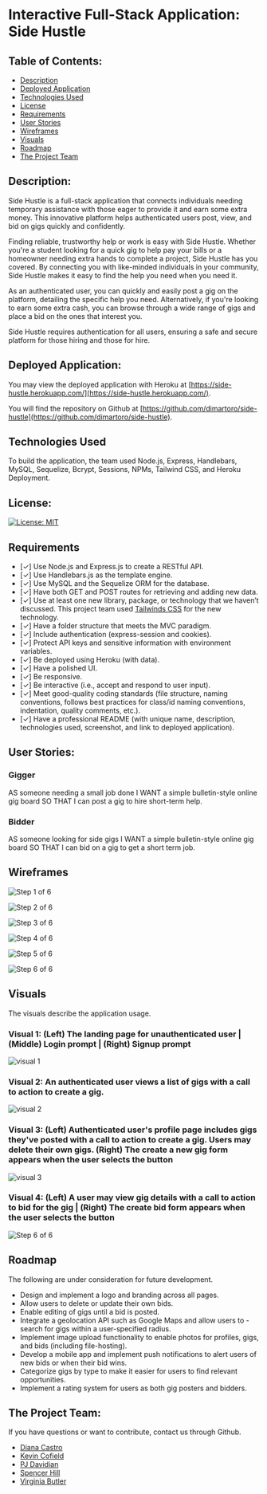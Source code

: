 
# Interactive Full-Stack Application: Side Hustle

## Table of Contents:
- [Description](#description)
- [Deployed Application](#deployed-application)
- [Technologies Used](#technologies-used)
- [License](#license)
- [Requirements](#requirements)
- [User Stories](#user-stories)
- [Wireframes](#wireframes)
- [Visuals](#visuals)
- [Roadmap](#roadmap)
- [The Project Team](#the-project-team)

## Description:
Side Hustle is a full-stack application that connects individuals needing temporary assistance with those eager to provide it and earn some extra money. This innovative platform helps authenticated users post, view, and bid on gigs quickly and confidently.


Finding reliable, trustworthy help or work is easy with Side Hustle. Whether you're a student looking for a quick gig to help pay your bills or a homeowner needing extra hands to complete a project, Side Hustle has you covered. By connecting you with like-minded individuals in your community, Side Hustle makes it easy to find the help you need when you need it.


As an authenticated user, you can quickly and easily post a gig on the platform, detailing the specific help you need. Alternatively, if you're looking to earn some extra cash, you can browse through a wide range of gigs and place a bid on the ones that interest you.


Side Hustle requires authentication for all users, ensuring a safe and secure platform for those hiring and those for hire.


## Deployed Application:

You may view the deployed application with Heroku at [https://side-hustle.herokuapp.com/](https://side-hustle.herokuapp.com/).


You will find the repository on Github at [https://github.com/dimartoro/side-hustle](https://github.com/dimartoro/side-hustle).

## Technologies Used


To build the application, the team used Node.js, Express, Handlebars, MySQL, Sequelize, Bcrypt, Sessions, NPMs, Tailwind CSS, and Heroku Deployment.

## License:

[![License: MIT](https://img.shields.io/badge/License-MIT-yellow.svg)](https://opensource.org/licenses/MIT)


## Requirements

- [✓] Use Node.js and Express.js to create a RESTful API.
- [✓] Use Handlebars.js as the template engine.
- [✓] Use MySQL and the Sequelize ORM for the database.
- [✓] Have both GET and POST routes for retrieving and adding new data.
- [✓] Use at least one new library, package, or technology that we haven’t discussed. This project team used [Tailwinds CSS](https://tailwindcss.com/) for the new technology.
- [✓] Have a folder structure that meets the MVC paradigm.
- [✓] Include authentication (express-session and cookies).
- [✓] Protect API keys and sensitive information with environment variables.
- [✓] Be deployed using Heroku (with data).
- [✓] Have a polished UI.
- [✓] Be responsive.
- [✓] Be interactive (i.e., accept and respond to user input).
- [✓] Meet good-quality coding standards (file structure, naming conventions, follows best practices for class/id naming conventions, indentation, quality comments, etc.).
- [✓] Have a professional README (with unique name, description, technologies used, screenshot, and link to deployed application).


## User Stories:

### Gigger
AS someone needing a small job done
I WANT a simple bulletin-style online gig board
SO THAT I can post a gig to hire short-term help.


### Bidder
AS someone looking for side gigs
I WANT a simple bulletin-style online gig board
SO THAT I can bid on a gig to get a short term job.

## Wireframes

![Step 1 of 6](./public/images/sh_wireframe_1of6.png)


![Step 2 of 6](./public/images/sh_wireframe_2of6.png)


![Step 3 of 6](./public/images/sh_wireframe_3of6.png)


![Step 4 of 6](./public/images/sh_wireframe_4of6.png)


![Step 5 of 6](./public/images/sh_wireframe_5of6.png)


![Step 6 of 6](./public/images/sh_wireframe_6of6.png)


## Visuals
The visuals describe the application usage.

### Visual 1: (Left) The landing page for unauthenticated user | (Middle) Login prompt | (Right) Signup prompt 


![visual 1](./public/images/sh_visual_hp_authentication_1.png)


### Visual 2: An authenticated user views a list of gigs with a call to action to create a gig.


![visual 2](./public/images/sh_visual_hp_authenticated_2.png)


### Visual 3: (Left) Authenticated user's profile page includes gigs they've posted with a call to action to create a gig. Users may delete their own gigs. (Right) The create a new gig form appears when the user selects the button


![visual 3](./public/images/sh_visual_gigs_3.png)


### Visual 4: (Left) A user may view gig details with a call to action to bid for the gig | (Right) The create bid form appears when the user selects the button


![Step 6 of 6](./public/images/sh_visual_bids_4.png)


## Roadmap


The following are under consideration for future development.


- Design and implement a logo and branding across all pages.
- Allow users to delete or update their own bids.
- Enable editing of gigs until a bid is posted.
- Integrate a geolocation API such as Google Maps and allow users to - search for gigs within a user-specified radius.
- Implement image upload functionality to enable photos for profiles, gigs, and bids (including file-hosting).
- Develop a mobile app and implement push notifications to alert users of new bids or when their bid wins.
- Categorize gigs by type to make it easier for users to find relevant opportunities.
- Implement a rating system for users as both gig posters and bidders.


## The Project Team:

If you have questions or want to contribute, contact us through Github. 

- [Diana Castro](https://github.com/dimartoro)
- [Kevin Cofield](https://github.com/Nephew20)
- [PJ Davidian](https://github.com/peejd)
- [Spencer Hill](https://github.com/dspnc)
- [Virginia Butler](https://github.com/vwbutler)
 